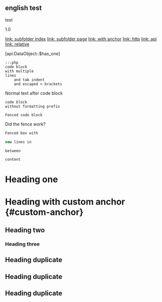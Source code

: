 ## english test

test

1.0

[link: subfolder index](subfolder/)
[link: subfolder page](subfolder/subpage)
[link: with anchor](/test#anchor)
[link: http](http://silverstripe.org)
[link: api](api:DataObject)
[link: relative](../a-relative-file.md)

[api:DataObject::$has_one]

	:::php
	code block
	with multiple
	lines
		and tab indent
		and escaped < brackets
		
Normal text after code block

	code block
	without formatting prefix

```
Fenced code block
```

Did the fence work?

```php
Fenced box with

new lines in

between

content
```

# Heading one

# Heading with custom anchor {#custom-anchor}

## Heading two

### Heading three

## Heading duplicate

## Heading duplicate

## Heading duplicate
